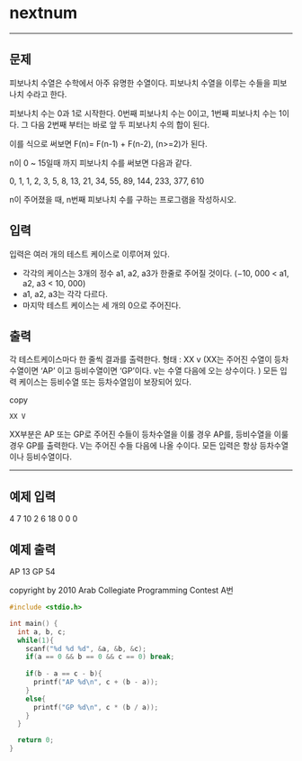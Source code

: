 # nextnum

----------------------------------

## 문제

피보나치 수열은 수학에서 아주 유명한 수열이다. 피보나치 수열을 이루는 수들을 피보나치 수라고 한다.

피보나치 수는 0과 1로 시작한다. 0번째 피보나치 수는 0이고, 1번째 피보나치 수는 1이다. 그 다음 2번째 부터는 바로 앞 두 피보나치 수의 합이 된다.

이를 식으로 써보면 F(n)= F(n-1) + F(n-2), (n>=2)가 된다.

n이 0 ~ 15일때 까지 피보나치 수를 써보면 다음과 같다.

0, 1, 1, 2, 3, 5, 8, 13, 21, 34, 55, 89, 144, 233, 377, 610

n이 주어졌을 때, n번째 피보나치 수를 구하는 프로그램을 작성하시오.

## 입력

입력은 여러 개의 테스트 케이스로 이루어져 있다.

- 각각의 케이스는 3개의 정수 a1, a2, a3가 한줄로 주어질 것이다. (−10, 000 < a1, a2, a3 < 10, 000)
- a1, a2, a3는 각각 다르다.
- 마지막 테스트 케이스는 세 개의 0으로 주어진다.

## 출력

각 테스트케이스마다 한 줄씩 결과를 출력한다. 형태 : XX v (XX는 주어진 수열이 등차수열이면 ‘AP’ 이고 등비수열이면 ‘GP’이다. v는 수열 다음에 오는 상수이다. ) 모든 입력 케이스는 등비수열 또는 등차수열임이 보장되어 있다.

copy

```
XX V
```

XX부분은 AP 또는 GP로 주어진 수들이 등차수열을 이룰 경우 AP를, 등비수열을 이룰 경우 GP를 출력한다. V는 주어진 수들 다음에 나올 수이다. 모든 입력은 항상 등차수열이나 등비수열이다.

---------

## 예제 입력

4 7 10
2 6 18
0 0 0

## 예제 출력

AP 13
GP 54

copyright by 2010 Arab Collegiate Programming Contest A번

```c++
#include <stdio.h>

int main() {
  int a, b, c;
  while(1){
    scanf("%d %d %d", &a, &b, &c);
    if(a == 0 && b == 0 && c == 0) break;
    
    if(b - a == c - b){
      printf("AP %d\n", c + (b - a));
    }
    else{
      printf("GP %d\n", c * (b / a));
    }
  }

  return 0;
}
```

